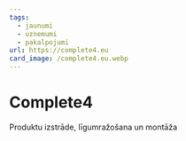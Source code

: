 ```yaml
---
tags:
  - jaunumi
  - uznemumi
  - pakalpojumi
url: https://complete4.eu
card_image: /complete4.eu.webp
---
```


# Complete4

Produktu izstrāde, līgumražošana un montāža
